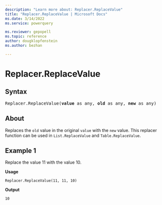 ```yaml
---
description: "Learn more about: Replacer.ReplaceValue"
title: "Replacer.ReplaceValue | Microsoft Docs"
ms.date: 3/14/2022
ms.service: powerquery

ms.reviewer: gepopell
ms.topic: reference
author: dougklopfenstein
ms.author: bezhan

---
```

# Replacer.ReplaceValue

## Syntax

<pre>
Replacer.ReplaceValue(<b>value</b> as any, <b>old</b> as any, <b>new</b> as any) as any
</pre>
  
## About

Replaces the `old` value in the original `value` with the `new` value. This replacer function can be used in `List.ReplaceValue` and `Table.ReplaceValue`.

## Example 1

Replace the value 11 with the value 10.

**Usage**

```powerquery-m
Replacer.ReplaceValue(11, 11, 10)
```

**Output**

`10`
